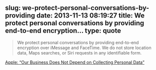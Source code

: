 slug: we-protect-personal-conversations-by-providing
date: 2013-11-13 08:19:27
title: We protect personal conversations by providing end-to-end encryption...
type: quote
---

> We protect personal conversations by providing end-to-end encryption over iMessage and FaceTime. We do not store location data, Maps searches, or Siri requests in any identifiable form.

[Apple: “Our Business Does Not Depend on Collecting Personal Data”](http://allthingsd.com/20131105/apple-our-business-does-not-depend-on-collecting-personal-data/)

